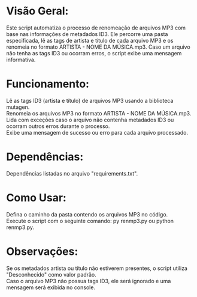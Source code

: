 # Visão Geral:
Este script automatiza o processo de renomeação de arquivos MP3 com base nas informações de metadados ID3. Ele percorre uma pasta especificada, lê as tags de artista e título de cada arquivo MP3 e os renomeia no formato ARTISTA - NOME DA MÚSICA.mp3. Caso um arquivo não tenha as tags ID3 ou ocorram erros, o script exibe uma mensagem informativa.

# Funcionamento:
Lê as tags ID3 (artista e título) de arquivos MP3 usando a biblioteca mutagen.
<br>
Renomeia os arquivos MP3 no formato ARTISTA - NOME DA MÚSICA.mp3.
<br>
Lida com exceções caso o arquivo não contenha metadados ID3 ou ocorram outros erros durante o processo.
<br>
Exibe uma mensagem de sucesso ou erro para cada arquivo processado.

# Dependências:
Dependências listadas no arquivo "requirements.txt".

# Como Usar:
Defina o caminho da pasta contendo os arquivos MP3 no código.
<br>
Execute o script com o seguinte comando: py renmp3.py ou python renmp3.py.

# Observações:
Se os metadados artista ou título não estiverem presentes, o script utiliza "Desconhecido" como valor padrão.
<br>
Caso o arquivo MP3 não possua tags ID3, ele será ignorado e uma mensagem será exibida no console.
